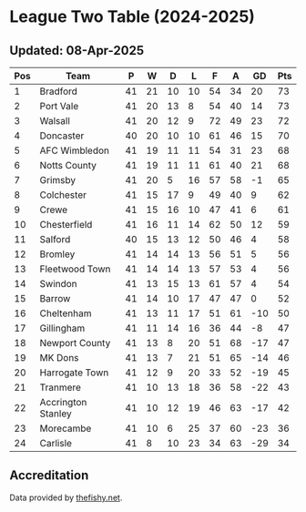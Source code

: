 # League Two Table (2024-2025)
## Updated: 08-Apr-2025

| Pos | Team | P | W | D | L | F | A | GD | Pts |
| --- | --- | --- | --- | --- | --- | --- | --- | --- | --- |
| 1 | Bradford | 41 | 21 | 10 | 10 | 54 | 34 | 20 | 73 |
| 2 | Port Vale | 41 | 20 | 13 | 8 | 54 | 40 | 14 | 73 |
| 3 | Walsall | 41 | 20 | 12 | 9 | 72 | 49 | 23 | 72 |
| 4 | Doncaster | 40 | 20 | 10 | 10 | 61 | 46 | 15 | 70 |
| 5 | AFC Wimbledon | 41 | 19 | 11 | 11 | 54 | 31 | 23 | 68 |
| 6 | Notts County | 41 | 19 | 11 | 11 | 61 | 40 | 21 | 68 |
| 7 | Grimsby | 41 | 20 | 5 | 16 | 57 | 58 | -1 | 65 |
| 8 | Colchester | 41 | 15 | 17 | 9 | 49 | 40 | 9 | 62 |
| 9 | Crewe | 41 | 15 | 16 | 10 | 47 | 41 | 6 | 61 |
| 10 | Chesterfield | 41 | 16 | 11 | 14 | 62 | 50 | 12 | 59 |
| 11 | Salford | 40 | 15 | 13 | 12 | 50 | 46 | 4 | 58 |
| 12 | Bromley | 41 | 14 | 14 | 13 | 56 | 51 | 5 | 56 |
| 13 | Fleetwood Town | 41 | 14 | 14 | 13 | 57 | 53 | 4 | 56 |
| 14 | Swindon | 41 | 13 | 15 | 13 | 61 | 57 | 4 | 54 |
| 15 | Barrow | 41 | 14 | 10 | 17 | 47 | 47 | 0 | 52 |
| 16 | Cheltenham | 41 | 13 | 11 | 17 | 51 | 61 | -10 | 50 |
| 17 | Gillingham | 41 | 11 | 14 | 16 | 36 | 44 | -8 | 47 |
| 18 | Newport County | 41 | 13 | 8 | 20 | 51 | 68 | -17 | 47 |
| 19 | MK Dons | 41 | 13 | 7 | 21 | 51 | 65 | -14 | 46 |
| 20 | Harrogate Town | 41 | 12 | 9 | 20 | 33 | 52 | -19 | 45 |
| 21 | Tranmere | 41 | 10 | 13 | 18 | 36 | 58 | -22 | 43 |
| 22 | Accrington Stanley | 41 | 10 | 12 | 19 | 46 | 63 | -17 | 42 |
| 23 | Morecambe | 41 | 10 | 6 | 25 | 37 | 60 | -23 | 36 |
| 24 | Carlisle | 41 | 8 | 10 | 23 | 34 | 63 | -29 | 34 |

## Accreditation 

Data provided by [thefishy.net](https://www.thefishy.net/).